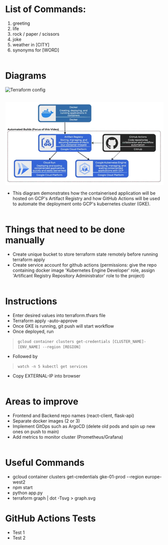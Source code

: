 # List of Commands:
1. greeting
2. life
3. rock / paper / scissors
4. joke
5. weather in [CITY]
6. synonyms for [WORD]
<br></br>


# Diagrams
<img src="media/images/graph.svg" alt="Terraform config" width="auto" height="200">
<br></br>

![](media/images/model.png)
- This diagram demonstrates how the containerised application will be hosted on GCP's Artifact Registry and how GitHub Actions will be used to automate the deployment onto GCP's kubernetes cluster (GKE).
<br></br>


# Things that need to be done manually
- Create unique bucket to store terraform state remotely before running terraform apply
- Create service account for github actions (permissions: give the repo containing docker image 'Kubernetes Engine Developer' role, assign 'Artificant Registry Repository Administrator' role to the project)
<br></br>


# Instructions
- Enter desired values into terraform.tfvars file
- Terraform apply -auto-approve
- Once GKE is running, git push will start workflow
- Once deployed, run
> `gcloud container clusters get-credentials [CLUSTER_NAME]-[ENV_NAME] --region [REGION]`
- Followed by
> `watch -n 5 kubectl get services`
- Copy EXTERNAL-IP into browser
<br></br>


# Areas to improve
- Frontend and Backend repo names (react-client, flask-api)
- Separate docker images (2 or 3)
- Implement GitOps such as ArgoCD (delete old pods and spin up new ones on push to main)
- Add metrics to monitor cluster (Prometheus/Grafana)
<br></br>


# Useful Commands
- gcloud container clusters get-credentials gke-01-prod --region europe-west2
- npm start
- python app.py
- terraform graph | dot -Tsvg > graph.svg

# GitHub Actions Tests
- Test 1
- Test 2